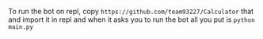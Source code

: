To run the bot on repl, copy ```https://github.com/team93227/Calculator``` that and import it in repl and when it asks you to run the bot all you put is ```python main.py```

